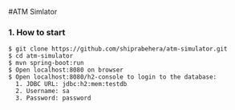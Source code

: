 #ATM Simlator

### 1. How to start

```shell
$ git clone https://github.com/shiprabehera/atm-simulator.git
$ cd atm-simulator
$ mvn spring-boot:run
$ Open localhost:8080 on browser
$ Open localhost:8080/h2-console to login to the database:
  1. JDBC URL: jdbc:h2:mem:testdb
  2. Username: sa
  3. Password: password

```
